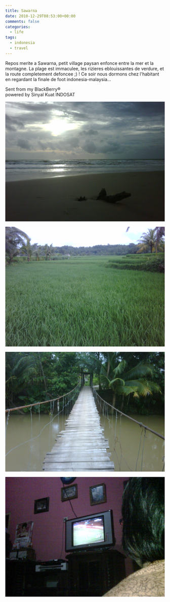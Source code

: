 ```yaml
---
title: Sawarna
date: 2010-12-29T08:53:00+00:00
comments: false
categories:
  - life
tags:
  - indonesia
  - travel
---
```

Repos merite a Sawarna, petit village paysan enfonce entre la mer et la montagne. La plage est immaculee, les rizieres eblouissantes de verdure, et la route completement defoncee ;) ! Ce soir nous dormons chez l'habitant en regardant la finale de foot indonesia-malaysia...

Sent from my BlackBerry®  
powered by Sinyal Kuat INDOSAT

![](_media/Sawarna_tagphotos_indonesia_vo/IMG00070-20101229-1722.jpg)

![](_media/Sawarna_tagphotos_indonesia_vo/IMG00072-20101229-1734.jpg)

![](_media/Sawarna_tagphotos_indonesia_vo/IMG00074-20101229-1737.jpg)

![](_media/Sawarna_tagphotos_indonesia_vo/IMG00075-20101229-2031.jpg)